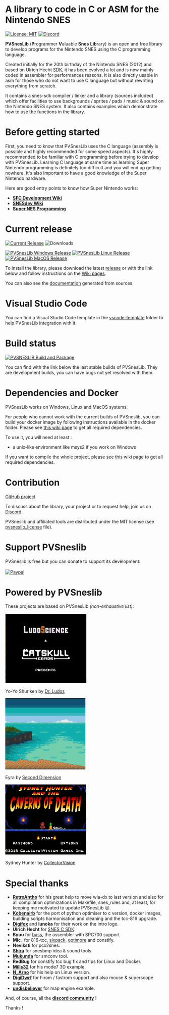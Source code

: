 # A library to code in C or ASM for the Nintendo SNES #
[![License: MIT](https://img.shields.io/badge/License-MIT-green.svg)](https://opensource.org/license/mit/) [![Discord](https://img.shields.io/badge/chat-on%20discord-blue.svg)](https://discord.com/channels/@me)


**PVSnesLib** (**P**rogrammer **V**aluable **Snes** **Lib**rary) is an open and free library to develop programs for the Nintendo SNES using the C programming language.

Created initially for the 20th birthday of the Nintendo SNES (2012) and based on Ulrich Hecht [SDK](http://code.google.com/p/snes-sdk/), it has been evolved a lot and is now mainly coded in assembler for performances reasons. It is also directly usable in asm for those who do not want to use C language but without rewriting everything from scratch.

It contains a snes-sdk compiler / linker and a library (sources included) which offer facilities to use backgrounds / sprites / pads / music & sound on the Nintendo SNES system.
It also contains examples which demonstrate how to use the functions in the library.

# Before getting started #
First, you need to know that PVSnesLib uses the C language (assembly is possible and highly recommended for some speed aspects). It's highly recommended to be familiar with C programming before trying to develop with PVSnesLib. Learning C language at same time as learning Super Nintendo programming is definitely too difficult and you will end up getting nowhere. It's also important to have a good knowledge of the Super Nintendo hardware.

Here are good entry points to know how Super Nintendo works:

- [**SFC Development Wiki**](https://wiki.superfamicom.org/)
- [**SNESdev Wiki**](https://snes.nesdev.org/wiki/SNESdev_Wiki)
- [**Super NES Programming**](https://en.wikibooks.org/wiki/Super_NES_Programming/)

# Current release #
[![Current Release](https://img.shields.io/github/v/release/alekmaul/pvsneslib?label=Current%20Release)](https://github.com/alekmaul/pvsneslib/releases/latest)
![Downloads](https://img.shields.io/github/downloads/alekmaul/pvsneslib/total?label=Total%20Downloads)


<a href="https://github.com/alekmaul/pvsneslib/releases/download/4.2.0/pvsneslib_420_64b_windows_release.zip"><img src="https://img.shields.io/badge/Windows-97C40F?style=for-the-badge&logo=windows&logoColor=white" alt="PVSnesLib Windows Release"></a> 
<a href="https://github.com/alekmaul/pvsneslib/releases/download/4.2.0/pvsneslib_420_64b_linux_release.zip"><img src="https://img.shields.io/badge/Linux-F48041?style=for-the-badge&logo=linux&logoColor=white" alt="PVSnesLib Linux Release"></a>
<a href="https://github.com/alekmaul/pvsneslib/releases/download/4.2.0/pvsneslib_420_64b_darwin_release.zip"><img src="https://img.shields.io/badge/mac%20os-0E7FC0?style=for-the-badge&logo=apple&logoColor=white" alt="PVSnesLib MacOS Release"></a>

To install the library, please download the latest [release](https://github.com/alekmaul/pvsneslib/releases/latest) or with the link below and follow instructions on the [Wiki pages](https://github.com/alekmaul/pvsneslib/wiki).

You can also see the [documentation](https://alekmaul.github.io/pvsneslib/) generated from sources.

# Visual Studio Code #

You can find a Visual Studio Code template in the [vscode-template](https://github.com/alekmaul/pvsneslib/tree/master/vscode-template) folder to help PVSnesLib integration with it.

# Build status #

[![PVSNESLIB Build and Package](https://github.com/alekmaul/pvsneslib/actions/workflows/pvsneslib_build_package.yml/badge.svg?branch=develop)](https://github.com/alekmaul/pvsneslib/actions/workflows/pvsneslib_build_package.yml)

You can find with the link below the last stable builds of PVSnesLib. They are development builds, you can have bugs not yet resolved with them.

# Dependencies and Docker #

PVSnesLib works on Windows, Linux and MacOS systems.

For people who cannot work with the current builds of PVSneslib, you can build your docker image by following instructions available in the docker folder. Please see [this wiki page](https://github.com/alekmaul/pvsneslib/wiki/Compiling-from-sources) to get all required dependencies.


To use it, you will need at least :

- a unix-like environment like msys2 if you work on Windows

If you want to compile the whole project, please see [this wiki page](https://github.com/alekmaul/pvsneslib/wiki/Compiling-from-sources) to get all required dependencies.


# Contribution #

[GitHub project](https://github.com/alekmaul/pvsneslib)

To discuss about the library, your project or to request help, join us on [Discord](https://discord.gg/DzEFnhB).

PVSneslib and affiliated tools are distributed under the MIT license (see [pvsneslib_license](https://github.com/alekmaul/pvsneslib/blob/master/pvsneslib/pvsneslib_license.txt) file).

# Support PVSneslib #

PVSneslib is free but you can donate to support its development:<br> <br>
[![Paypal](https://www.paypalobjects.com/fr_FR/FR/i/btn/x-click-but04.gif)](https://www.paypal.com/cgi-bin/webscr?cmd=_s-xclick&hosted_button_id=Y5USKF23DQVLC)

# Powered by PVSneslib #

These projects are based on PVSnesLib _(non-exhaustive list)_:

![alt text](pvsneslib/docs/images/yoyoshuriken.gif)

Yo-Yo Shuriken by [Dr. Ludos](https://drludos.itch.io/yo-yo-shuriken)

![alt text](pvsneslib/docs/images/eyra.gif)

Eyra by [Second Dimension](https://www.second-dimension.com/store/eyra-the-crow-maiden-snes)

![alt text](pvsneslib/docs/images/sydneycod.gif)

Sydney Hunter by [CollectorVision](https://collectorvision.com/store/shop/snes/snes-sydney-hunter-the-caverns-of-death-pal/)


# Special thanks #

- [**RetroAntho**](https://github.com/RetroAntho) for his great help to move wla-dx to last version and also for all compilation optimizations in Makefile, snes_rules and, at least, for keeping me motivated to update PVSnesLib 😉.
- [**Kobenairb**](https://github.com/kobenairb/) for the port of python optimiser to c version, docker images, building scripts harmonisation and cleaning and the tcc-816 upgrade.
- [**Digifox**](https://github.com/malayli) and **lunoka** for their work on the intro logo.
- **Ulrich Hecht** for [SNES C SDK](http://code.google.com/p/snes-sdk/).
- **Byuu** for [bass](http://byuu.org/programming/), the assembler with SPC700 support.
- **Mic_** for 816-tcc, [sixpack](http://jiggawatt.org/badc0de/sixpack/), [optimore](http://jiggawatt.org/optimore-816r2.zip) and constify.
- **Neviksti** for pcx2snes.
- [**Shiru**](http://shiru.untergrund.net/) for snesbmp idea & sound tools.
- [**Mukunda**](http://snes.mukunda.com/) for smconv tool.
- **RedBug** for constify tcc bug fix and tips for Linux and Docker.
- [**Mills32**](https://github.com/mills32/) for his mode7 3D example.
- [**N_Arno**](https://github.com/nArnoSNES/) for his help on Linux version.
- [**DigiDwrf**](https://github.com/DigiDwrf/) for hirom / fastrom support and also mouse & superscope support.
- [**undisbeliever**](https://github.com/undisbeliever/castle_platformer/) for map engine example.

And, of course, all the [**discord community**](https://discord.gg/DzEFnhB) !

Thanks !
